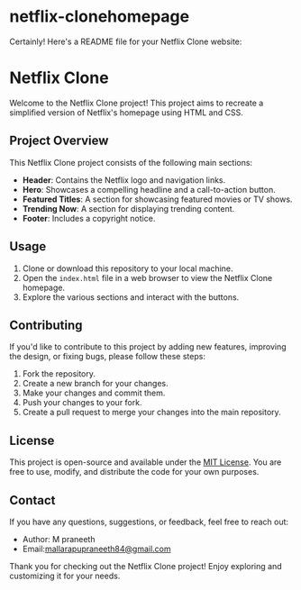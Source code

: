 # netflix-clonehomepage
Certainly! Here's a README file for your Netflix Clone website:


# Netflix Clone

Welcome to the Netflix Clone project! This project aims to recreate a simplified version of Netflix's homepage using HTML and CSS.

## Project Overview

This Netflix Clone project consists of the following main sections:

- **Header**: Contains the Netflix logo and navigation links.
- **Hero**: Showcases a compelling headline and a call-to-action button.
- **Featured Titles**: A section for showcasing featured movies or TV shows.
- **Trending Now**: A section for displaying trending content.
- **Footer**: Includes a copyright notice.

## Usage

1. Clone or download this repository to your local machine.
2. Open the `index.html` file in a web browser to view the Netflix Clone homepage.
3. Explore the various sections and interact with the buttons.


## Contributing

If you'd like to contribute to this project by adding new features, improving the design, or fixing bugs, please follow these steps:

1. Fork the repository.
2. Create a new branch for your changes.
3. Make your changes and commit them.
4. Push your changes to your fork.
5. Create a pull request to merge your changes into the main repository.

## License

This project is open-source and available under the [MIT License](LICENSE). You are free to use, modify, and distribute the code for your own purposes.

## Contact

If you have any questions, suggestions, or feedback, feel free to reach out:

- Author: M praneeth
- Email:mallarapupraneeth84@gmail.com

Thank you for checking out the Netflix Clone project! Enjoy exploring and customizing it for your needs.

